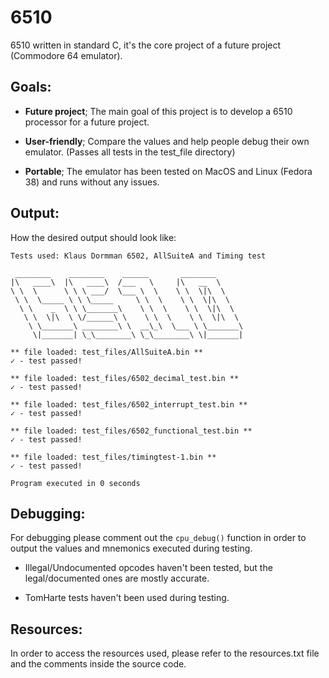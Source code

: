 # 6510
6510 written in standard C, it's the core project of a future project (Commodore 64 emulator).


## Goals:

- **Future project**; The main goal of this project is to develop a 6510 processor for a future project.

- **User-friendly**; Compare the values and help people debug their own emulator. (Passes all tests in the test_file directory)

- **Portable**; The emulator has been tested on MacOS and Linux (Fedora 38) and runs without any issues.


## Output:

How the desired output should look like:

`Tests used: Klaus Dormman 6502, AllSuiteA and Timing test`


```
 ________    ________    ______       ________
|\   ____\  |\   ____\  /___   \     |\   __  \
\ \  \      \ \ \ ___/  \___ \  \    \ \  \|\  \
 \ \  \_____ \ \ \_____     \ \  \    \ \  \|\  \
  \ \    _  \ \ \_______\    \ \  \    \ \  \|\  \
   \ \  \|\  \ \/______\ \    \ \  \    \ \  \|\  \
    \ \_______\ ________\ \  __\_\  \___ \ \_______\
     \|_______| \_\________\ \_\________\ \|_______|

** file loaded: test_files/AllSuiteA.bin **
✓ - test passed!

** file loaded: test_files/6502_decimal_test.bin **
✓ - test passed!

** file loaded: test_files/6502_interrupt_test.bin **
✓ - test passed!

** file loaded: test_files/6502_functional_test.bin **
✓ - test passed!

** file loaded: test_files/timingtest-1.bin **
✓ - test passed!

Program executed in 0 seconds
```


## Debugging:

For debugging please comment out the `cpu_debug()` function in order to output the values and mnemonics executed during testing.

- Illegal/Undocumented opcodes haven't been tested, but the legal/documented ones are mostly accurate.

- TomHarte tests haven't been used during testing.


## Resources:

In order to access the resources used, please refer to the resources.txt file and the comments inside the source code.

